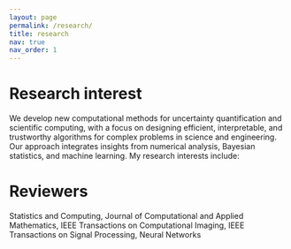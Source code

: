 ```yaml
---
layout: page
permalink: /research/
title: research
nav: true
nav_order: 1
---
```


# Research interest
We develop new computational methods for uncertainty quantification and scientific computing, with a focus on designing efficient, interpretable, and trustworthy algorithms for complex problems in science and engineering. Our approach integrates insights from numerical analysis, Bayesian statistics, and machine learning. My research interests include:


# Reviewers
Statistics and Computing,
Journal of Computational and Applied Mathematics, IEEE Transactions on Computational Imaging, IEEE Transactions on Signal Processing, 
Neural Networks

